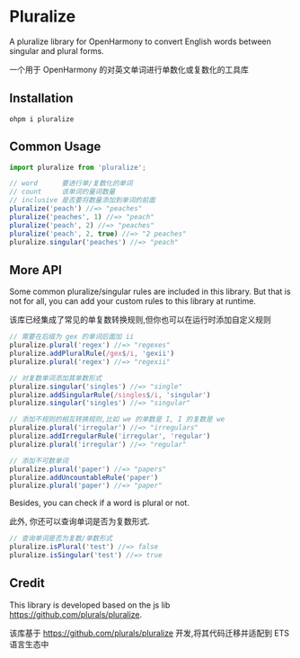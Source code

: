# Pluralize

A pluralize library for OpenHarmony to convert English words between singular and plural forms.

一个用于 OpenHarmony 的对英文单词进行单数化或复数化的工具库

## Installation

```shell
ohpm i pluralize
```

## Common Usage

```javascript
import pluralize from 'pluralize';

// word      要进行单/复数化的单词
// count     该单词的量词数量
// inclusive 是否要将数量添加到单词的前面
pluralize('peach') //=> "peaches"
pluralize('peaches', 1) //=> "peach"
pluralize('peach', 2) //=> "peaches"
pluralize('peach', 2, true) //=> "2 peaches"
pluralize.singular('peaches') //=> "peach"
```

## More API

Some common pluralize/singular rules are included in this library. But that is not for all, you can add your custom rules to this library at runtime. 

该库已经集成了常见的单复数转换规则,但你也可以在运行时添加自定义规则

```javascript
// 需要在后缀为 gex 的单词后面加 ii
pluralize.plural('regex') //=> "regexes"
pluralize.addPluralRule(/gex$/i, 'gexii')
pluralize.plural('regex') //=> "regexii"

// 对复数单词添加其单数形式
pluralize.singular('singles') //=> "single"
pluralize.addSingularRule(/singles$/i, 'singular')
pluralize.singular('singles') //=> "singular"

// 添加不规则的相互转换规则,比如 we 的单数是 I, I 的复数是 we
pluralize.plural('irregular') //=> "irregulars"
pluralize.addIrregularRule('irregular', 'regular')
pluralize.plural('irregular') //=> "regular"

// 添加不可数单词
pluralize.plural('paper') //=> "papers"
pluralize.addUncountableRule('paper')
pluralize.plural('paper') //=> "paper"
```

Besides, you can check if a word is plural or not. 

此外, 你还可以查询单词是否为复数形式.

```javascript
// 查询单词是否为复数/单数形式
pluralize.isPlural('test') //=> false
pluralize.isSingular('test') //=> true
```

## Credit

This library is developed based on the js lib https://github.com/plurals/pluralize. 

该库基于 https://github.com/plurals/pluralize 开发,将其代码迁移并适配到 ETS 语言生态中
